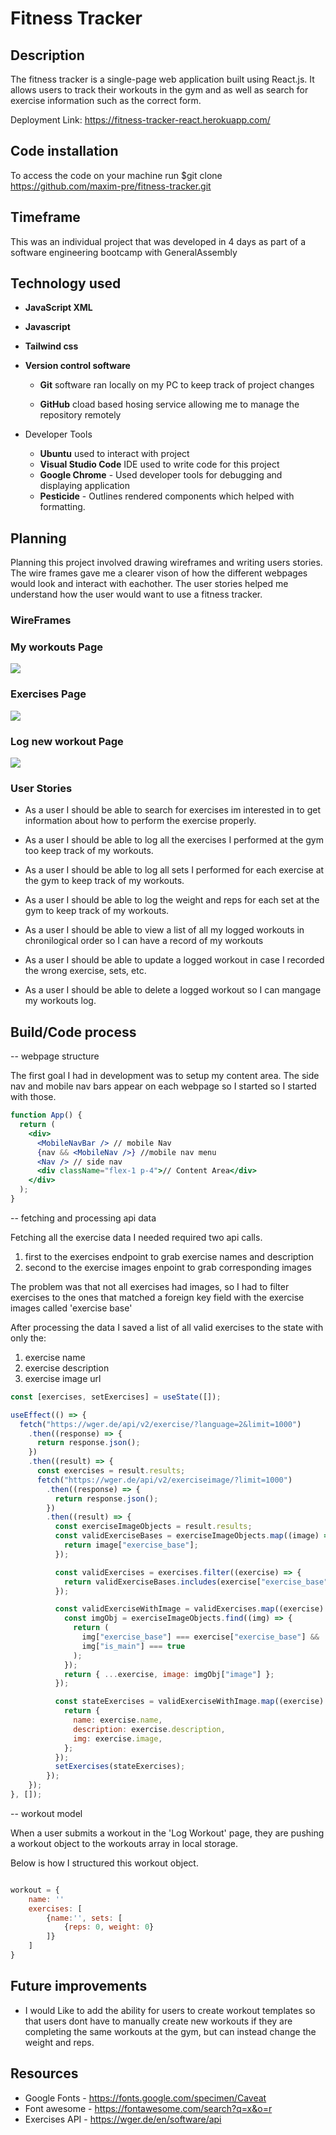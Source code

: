 # Fitness Tracker

## Description

The fitness tracker is a single-page web application built using React.js. It allows users to track their workouts in the gym and as well as search for exercise information such as the correct form.

Deployment Link: https://fitness-tracker-react.herokuapp.com/

## Code installation

To access the code on your machine run $git clone https://github.com/maxim-pre/fitness-tracker.git

## Timeframe

This was an individual project that was developed in 4 days as part of a software engineering bootcamp with GeneralAssembly

## Technology used

- **JavaScript XML**
- **Javascript**
- **Tailwind css**
- **Version control software**

  - **Git** software ran locally on my PC to keep track of project changes

  - **GitHub** cload based hosing service allowing me to manage the repository remotely

- Developer Tools
  - **Ubuntu** used to interact with project
  - **Visual Studio Code** IDE used to write code for this project
  - **Google Chrome** - Used developer tools for debugging and displaying application
  - **Pesticide** - Outlines rendered components which helped with formatting.

## Planning

Planning this project involved drawing wireframes and writing users stories. The wire frames gave me a clearer vison of how the different webpages would look and interact with eachother. The user stories helped me understand how the user would want to use a fitness tracker.

### WireFrames

### My workouts Page

<img src="./src/wireframes/myWorkoutsPage.png"/>

### Exercises Page

<img src="./src/wireframes/exercisesPage.png"/>

### Log new workout Page

<img src="./src/wireframes/addWorkoutPage.png"/>

### User Stories

- As a user I should be able to search for exercises im interested in to get information about how to perform the exercise properly.

- As a user I should be able to log all the exercises I performed at the gym too keep track of my workouts.

- As a user I should be able to log all sets I performed for each exercise at the gym to keep track of my workouts.

- As a user I should be able to log the weight and reps for each set at the gym to keep track of my workouts.

- As a user I should be able to view a list of all my logged workouts in chronilogical order so I can have a record of my workouts

- As a user I should be able to update a logged workout in case I recorded the wrong exercise, sets, etc.

- As a user I should be able to delete a logged workout so I can mangage my workouts log.

## Build/Code process

-- webpage structure

The first goal I had in development was to setup my content area. The side nav and mobile nav bars appear on each webpage so I started so I started with those.

```jsx
function App() {
  return (
    <div>
      <MobileNavBar /> // mobile Nav
      {nav && <MobileNav />} //mobile nav menu
      <Nav /> // side nav
      <div className="flex-1 p-4">// Content Area</div>
    </div>
  );
}
```

-- fetching and processing api data

Fetching all the exercise data I needed required two api calls.

1. first to the exercises endpoint to grab exercise names and description
2. second to the exercise images enpoint to grab corresponding images

The problem was that not all exercises had images, so I had to filter exercises to the ones that matched a foreign key field with the exercise images called 'exercise base'

After processing the data I saved a list of all valid exercises to the state with only the:

1. exercise name
2. exercise description
3. exercise image url

```js
const [exercises, setExercises] = useState([]);

useEffect(() => {
  fetch("https://wger.de/api/v2/exercise/?language=2&limit=1000")
    .then((response) => {
      return response.json();
    })
    .then((result) => {
      const exercises = result.results;
      fetch("https://wger.de/api/v2/exerciseimage/?limit=1000")
        .then((response) => {
          return response.json();
        })
        .then((result) => {
          const exerciseImageObjects = result.results;
          const validExerciseBases = exerciseImageObjects.map((image) => {
            return image["exercise_base"];
          });

          const validExercises = exercises.filter((exercise) => {
            return validExerciseBases.includes(exercise["exercise_base"]);
          });

          const validExerciseWithImage = validExercises.map((exercise) => {
            const imgObj = exerciseImageObjects.find((img) => {
              return (
                img["exercise_base"] === exercise["exercise_base"] &&
                img["is_main"] === true
              );
            });
            return { ...exercise, image: imgObj["image"] };
          });

          const stateExercises = validExerciseWithImage.map((exercise) => {
            return {
              name: exercise.name,
              description: exercise.description,
              img: exercise.image,
            };
          });
          setExercises(stateExercises);
        });
    });
}, []);
```

-- workout model

When a user submits a workout in the 'Log Workout' page, they are pushing a workout object to the workouts array in local storage.

Below is how I structured this workout object.

```js

workout = {
    name: ''
    exercises: [
        {name:'', sets: [
            {reps: 0, weight: 0}
        ]}
    ]
}


```

## Future improvements

- I would Like to add the ability for users to create workout templates so that users dont have to manually create new workouts if they are completing the same workouts at the gym, but can instead change the weight and reps.

## Resources

- Google Fonts - https://fonts.google.com/specimen/Caveat
- Font awesome - https://fontawesome.com/search?q=x&o=r
- Exercises API - https://wger.de/en/software/api
